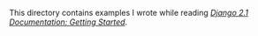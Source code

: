 This directory contains examples I wrote while reading
[*Django 2.1 Documentation: Getting Started*][DJANGO_INTRO].

[DJANGO_INTRO]: https://docs.djangoproject.com/en/2.1/intro/

